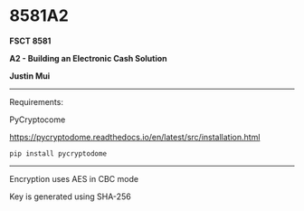 # 8581A2

**FSCT 8581**

**A2 - Building an Electronic Cash Solution**

**Justin Mui**

---

Requirements:

PyCryptocome

https://pycryptodome.readthedocs.io/en/latest/src/installation.html

`pip install pycryptodome`

---

Encryption uses AES in CBC mode

Key is generated using SHA-256





